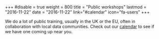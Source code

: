 +++
#disable = true
weight = 800
title = "Public workshops"
lastmod = "2016-11-22"
date = "2016-11-22"
link="#calendar"
icon="fa-users"
+++

We do a lot of public training, usually in the UK or the EU, often in collaboration with local data communities. Check out our [calendar](#calendar) to see if we have one coming up near you.